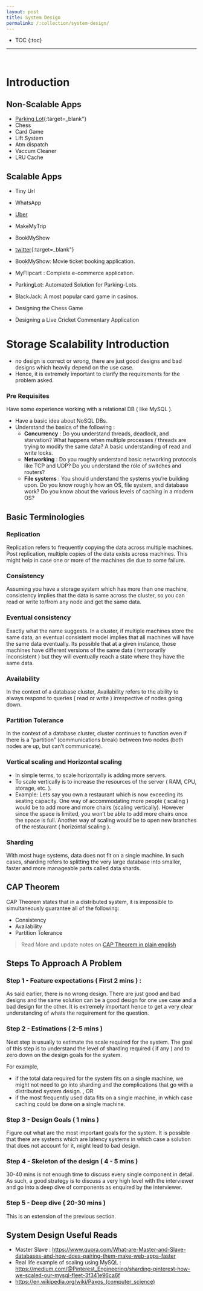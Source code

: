 ```yaml
---
layout: post
title: System Design
permalink: /:collection/system-design/
---
```


- TOC
{:toc}

<hr><br>

# Introduction

## Non-Scalable Apps
- [Parking Lot](https://www.youtube.com/watch?v=DSGsa0pu8-k){:target=_blank"}
- Chess
- Card Game
- Lift System
- Atm dispatch
- Vaccum Cleaner
- LRU Cache

## Scalable Apps
- Tiny Url
- WhatsApp
- [Uber](/system-design/scalable/uber)
- MakeMyTrip
- BookMyShow
- [twitter](https://www.youtube.com/watch?v=KmAyPUv9gOY){:target=_blank"}

- BookMyShow: Movie ticket booking application.
- MyFlipcart : Complete e-commerce application.
- ParkingLot: Automated Solution for Parking-Lots.
- BlackJack: A most popular card game in casinos.
- Designing the Chess Game
- Designing a Live Cricket Commentary Application

# Storage Scalability Introduction

- no design is correct or wrong, there are just good designs and bad designs which heavily depend on the use case.
- Hence, it is extremely important to clarify the requirements for the problem asked.

### Pre Requisites
Have some experience working with a relational DB ( like MySQL ).
- Have a basic idea about NoSQL DBs.
- Understand the basics of the following : 
    -  **Concurrency** : Do you understand threads, deadlock, and starvation? What happens when multiple processes / threads are trying to modify the same data? A basic understanding of read and write locks.
    -  **Networking** : Do you roughly understand basic networking protocols like TCP and UDP? Do you understand the role of switches and routers?
    -  **File systems** : You should understand the systems you’re building upon. Do you know roughly how an OS, file system, and database work? Do you know about the various levels of caching in a modern OS?

## Basic Terminologies

### Replication
Replication refers to frequently copying the data across multiple machines. Post replication, multiple copies of the data exists across machines. This might help in case one or more of the machines die due to some failure.

### Consistency
Assuming you have a storage system which has more than one machine, consistency implies that the data is same across the cluster, so you can read or write to/from any node and get the same data.

### Eventual consistency
Exactly what the name suggests. In a cluster, if multiple machines store the same data, an eventual consistent model implies that all machines will have the same data eventually. Its possible that at a given instance, those machines have different versions of the same data ( temporarily inconsistent ) but they will eventually reach a state where they have the same data.

### Availability
In the context of a database cluster, Availability refers to the ability to always respond to queries ( read or write ) irrespective of nodes going down.

### Partition Tolerance
In the context of a database cluster, cluster continues to function even if there is a “partition” (communications break) between two nodes (both nodes are up, but can’t communicate).

### Vertical scaling and Horizontal scaling
- In simple terms, to scale horizontally is adding more servers.
- To scale vertically is to increase the resources of the server ( RAM, CPU, storage, etc. ). 
- Example: Lets say you own a restaurant which is now exceeding its seating capacity. One way of accommodating more people ( scaling ) would be to add more and more chairs (scaling vertically). However since the space is limited, you won’t be able to add more chairs once the space is full. 
Another way of scaling would be to open new branches of the restaurant ( horizontal scaling ).

### Sharding
With most huge systems, data does not fit on a single machine. In such cases, sharding refers to splitting the very large database into smaller, faster and more manageable parts called data shards.

## CAP Theorem

CAP Theorem states that in a distributed system, it is impossible to simultaneously guarantee all of the following:
- Consistency
- Availability
- Partition Tolerance

> Read More and update notes on [CAP Theorem in plain english](http://ksat.me/a-plain-english-introduction-to-cap-theorem)

## Steps To Approach A Problem

### Step 1 - Feature expectations ( First 2 mins ) : 
As said earlier, there is no wrong design. There are just good and bad designs and the same solution can be a good design for one use case and a bad design for the other. It is extremely important hence to get a very clear understanding of whats the requirement for the question.

### Step 2 - Estimations ( 2-5 mins ) 
Next step is usually to estimate the scale required for the system. The goal of this step is to understand the level of sharding required ( if any ) and to zero down on the design goals for the system.

For example,  
- if the total data required for the system fits on a single machine, we might not need to go into sharding and the complications that go with a distributed system design.  , OR 
- if the most frequently used data fits on a single machine, in which case caching could be done on a single machine.

### Step 3 - Design Goals ( 1 mins ) 
Figure out what are the most important goals for the system. It is possible that there are systems which are latency systems in which case a solution that does not account for it, might lead to bad design.

### Step 4 - Skeleton of the design ( 4 - 5 mins ) 
30-40 mins is not enough time to discuss every single component in detail. As such, a good strategy is to discuss a very high level with the interviewer and go into a deep dive of components as enquired by the interviewer.

### Step 5 - Deep dive ( 20-30 mins ) 
This is an extension of the previous section.

## System Design Useful Reads

- Master Slave : https://www.quora.com/What-are-Master-and-Slave-databases-and-how-does-pairing-them-make-web-apps-faster 
- Real life example of scaling using MySQL : https://medium.com/@Pinterest_Engineering/sharding-pinterest-how-we-scaled-our-mysql-fleet-3f341e96ca6f
- https://en.wikipedia.org/wiki/Paxos_(computer_science)